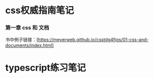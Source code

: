 # css权威指南笔记

### 第一章 css 和 文档

书中例子链接：[https://meyerweb.github.io/csstdg4figs/01-css-and-documents/index.html]



# typescript练习笔记

